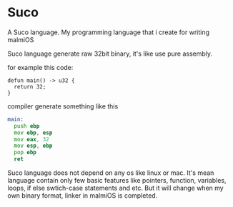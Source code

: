 # Suco
A Suco language. My programming language that i create for writing malmiOS

Suco language generate raw 32bit binary,
it's like use pure assembly.

for example this code: 
```
defun main() -> u32 {
  return 32;
}
```

compiler generate something like this

```asm
main:
  push ebp
  mov ebp, esp
  mov eax, 32
  mov esp, ebp
  pop ebp
  ret
```

Suco language does not depend on any os like linux or mac.
It's mean language contain only few basic features like pointers, function, variables, loops, if else swtich-case statements and etc.
But it will change when my own binary format, linker in malmiOS is completed.
